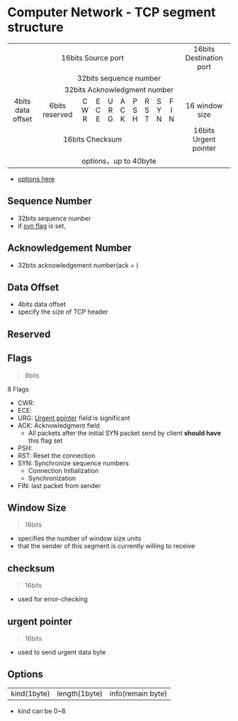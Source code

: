 # Computer Network - TCP segment structure

<table>
  <tr align="center">
    <td colspan = "16">16bits Source port</td>
    <td colspan = "16">16bits Destination port</td>
  </tr>
  <tr align="center">
    <td colspan = "32">32bits sequence number</td>
  </tr>
  <tr align="center">
    <td colspan = "32">32bits Acknowledgment number</td>
  </tr>
  <tr align="center">
    <td colspan = "4">4bits<br>data offset</td>
    <td colspan = "4">6bits reserved</td>
    <td>C<br>W<br>R</td>
    <td>E<br>C<br>E</td>
    <td>U<br>R<br>G</td>
    <td>A<br>C<br>K</td>
    <td>P<br>S<br>H</td>
    <td>R<br>S<br>T</td>
    <td>S<br>Y<br>N</td>
    <td>F<br>I<br>N</td>
    <td colspan= "16">16 window size</td>
  </tr>
  <tr align="center">
    <td colspan = "16">16bits Checksum</td>
    <td colspan = "16">16bits Urgent pointer</td>
  </tr>
  <tr align="center">
    <td colspan = "32">options，up to 40byte</td>
  </tr>
</table>

- [options here](#options)

## Sequence Number

- 32bits sequence number
- if [syn flag](#flags) is set,

## Acknowledgement Number

- 32bits acknowledgement number(ack = )

## Data Offset

- 4bits data offset
- specify the size of TCP header

## Reserved



## Flags

> 8bits

8 Flags

- CWR:
- ECE:
- URG: [Urgent pointer](#urgent-pointer) field is significant
- ACK: Acknowledgment field
  - All packets after the initial SYN packet send by client **should have** this flag set
- PSH:
- RST: Reset the connection
- SYN: Synchronize sequence numbers
  - Connection Initialization
  - Synchronization
- FIN: last packet from sender

## Window Size

> 16bits

- specifies the number of window size units
- that the sender of this segment is currently willing to receive

## checksum

> 16bits

- used for error-checking


## urgent pointer

> 16bits

- used to send urgent data byte

## Options

<table>
    <tr>
        <td>kind(1byte)</td>
        <td>length(1byte)</td>
        <td>info(remain byte)</td>
   </tr>
</table>

- kind can be 0~8
